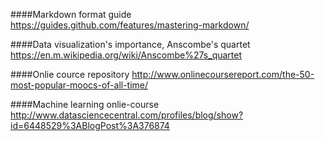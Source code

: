 ####Markdown format guide
https://guides.github.com/features/mastering-markdown/

####Data visualization's importance, Anscombe's quartet
https://en.m.wikipedia.org/wiki/Anscombe%27s_quartet

####Onlie cource repository
http://www.onlinecoursereport.com/the-50-most-popular-moocs-of-all-time/

####Machine learning onlie-course
http://www.datasciencecentral.com/profiles/blog/show?id=6448529%3ABlogPost%3A376874
